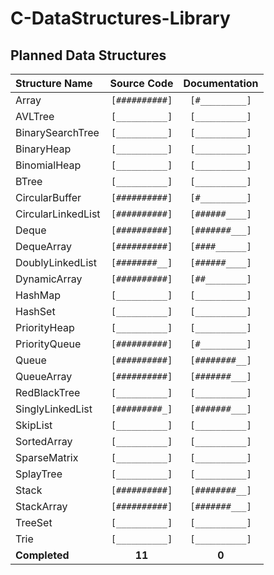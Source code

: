 # C-DataStructures-Library

## Planned Data Structures

|   Structure Name   |   Source Code  |  Documentation | 
| :----------------- | :------------: | :------------: |
|       Array        | `[##########]` | `[#_________]` |
|      AVLTree       | `[__________]` | `[__________]` |
|  BinarySearchTree  | `[__________]` | `[__________]` |
|     BinaryHeap     | `[__________]` | `[__________]` |
|    BinomialHeap    | `[__________]` | `[__________]` |
|       BTree        | `[__________]` | `[__________]` |
|   CircularBuffer   | `[##########]` | `[#_________]` |
| CircularLinkedList | `[##########]` | `[######____]` |
|       Deque        | `[##########]` | `[#######___]` |
|     DequeArray     | `[##########]` | `[####______]` |
|  DoublyLinkedList  | `[########__]` | `[######____]` |
|    DynamicArray    | `[##########]` | `[##________]` |
|      HashMap       | `[__________]` | `[__________]` |
|      HashSet       | `[__________]` | `[__________]` |
|    PriorityHeap    | `[__________]` | `[__________]` |
|   PriorityQueue    | `[##########]` | `[#_________]` |
|       Queue        | `[##########]` | `[########__]` |
|     QueueArray     | `[##########]` | `[#######___]` |
|    RedBlackTree    | `[__________]` | `[__________]` |
|  SinglyLinkedList  | `[#########_]` | `[#######___]` |
|      SkipList      | `[__________]` | `[__________]` |
|    SortedArray     | `[__________]` | `[__________]` |
|    SparseMatrix    | `[__________]` | `[__________]` |
|     SplayTree      | `[__________]` | `[__________]` |
|       Stack        | `[##########]` | `[########__]` |
|     StackArray     | `[##########]` | `[#######___]` |
|      TreeSet       | `[__________]` | `[__________]` |
|        Trie        | `[__________]` | `[__________]` |
|   __Completed__    |     __11__     |     __0__      |